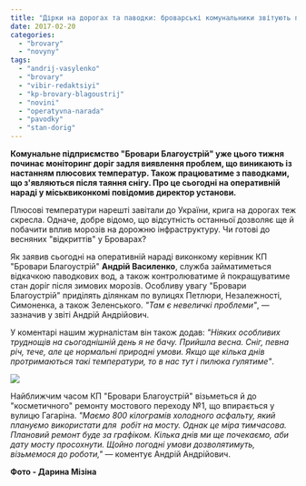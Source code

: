 ```yaml
---
title: "Дірки на дорогах та паводки: броварські комунальники звітують про початок роботи"
date: 2017-02-20
categories: 
  - "brovary"
  - "novyny"
tags: 
  - "andrij-vasylenko"
  - "brovary"
  - "vibir-redaktsiyi"
  - "kp-brovary-blagoustrij"
  - "novini"
  - "operatyvna-narada"
  - "pavodky"
  - "stan-dorig"
---
```


**Комунальне підприємство "Бровари Благоустрій" уже цього тижня починає моніторинг доріг задля виявлення проблем, що виникають із настанням плюсових температур. Також працюватиме з паводками, що з'являються після таяння снігу. Про це сьогодні на оперативній нараді у міськвиконкомі повідомив директор установи.**

Плюсові температури нарешті завітали до України, крига на дорогах теж скресла. Одначе, добре відомо, що відсутність останньої дозволяє ще й побачити вплив морозів на дорожню інфраструктуру. Чи готові до весняних "відкриттів" у Броварах?

Як заявив сьогодні на оперативній нараді виконкому керівник КП "Бровари Благоустрій" **Андрій Василенко**, служба займатиметься відкачкою паводкових вод, а також контролюватиме й покращуватиме стан доріг після зимових морозів. Особливу увагу "Бровари Благоустрій" приділять ділянкам по вулицях Петлюри, Незалежності, Симоненка, а також Зеленського. _"Там є невеличкі проблеми"_, — зазначив у звіті Андрій Андрійович.

У коментарі нашим журналістам він також додав: _"Ніяких особливих труднощів на сьогоднішній день я не бачу. Прийшла весна. Сніг, певна річ, тече, але це нормальні природні умови. Якщо ще кілька днів протримаються такі температури, то в нас тут і пилюка гулятиме"_.

[![](https://mpz.brovary.org/wp-content/uploads/2017/02/mist.jpg)](https://mpz.brovary.org/wp-content/uploads/2017/02/mist.jpg)

Найближчим часом КП "Бровари Благоустрій" візьметься й до "косметичного" ремонту мостового переходу №1, що впирається у вулицю Гагаріна. _"Маємо 800 кілограмів холодного асфальту, який плануємо використати для  робіт на мосту. Однак це міра тимчасова. Плановий ремонт буде за графіком. Кілька днів ми ще почекаємо, аби дату мосту просохнути. Щойно погодні умови дозволятимуть, візьмемося до роботи," —_ коментує Андрій Андрійович.

**Фото - Дарина Мізіна**
